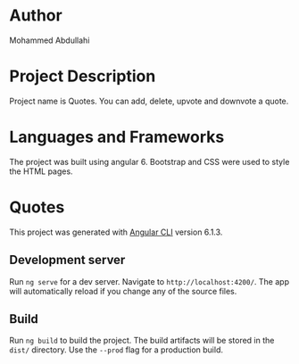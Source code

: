 # Author

Mohammed Abdullahi

# Project Description

Project name is Quotes. You can add, delete, upvote and downvote a quote.

# Languages and Frameworks 

The project was built using angular 6. Bootstrap and CSS were used to style the HTML pages.

# Quotes

This project was generated with [Angular CLI](https://github.com/angular/angular-cli) version 6.1.3.

## Development server

Run `ng serve` for a dev server. Navigate to `http://localhost:4200/`. The app will automatically reload if you change any of the source files.


## Build

Run `ng build` to build the project. The build artifacts will be stored in the `dist/` directory. Use the `--prod` flag for a production build.








